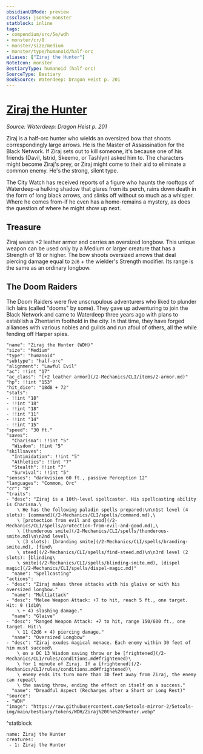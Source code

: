 ```yaml
---
obsidianUIMode: preview
cssclass: json5e-monster
statblock: inline
tags:
- compendium/src/5e/wdh
- monster/cr/8
- monster/size/medium
- monster/type/humanoid/half-orc
aliases: ["Ziraj the Hunter"]
NoteIcon: monster
BestiaryType: humanoid (half-orc)
SourceType: Bestiary
BookSource: Waterdeep: Dragon Heist p. 201
---
```

# [Ziraj the Hunter](2-Mechanics\CLI\bestiary\npc/ziraj-the-hunter-wdh.md)
*Source: Waterdeep: Dragon Heist p. 201*  

Ziraj is a half-orc hunter who wields an oversized bow that shoots correspondingly large arrows. He is the Master of Assassination for the Black Network. If Ziraj sets out to kill someone, it's because one of his friends (Davil, Istrid, Skeemo, or Tashlyn) asked him to. The characters might become Ziraj's prey, or Ziraj might come to their aid to eliminate a common enemy. He's the strong, silent type.

The City Watch has received reports of a figure who haunts the rooftops of Waterdeep-a hulking shadow that glares from its perch, rains down death in the form of long black arrows, and slinks off without so much as a whisper. Where he comes from-if he even has a home-remains a mystery, as does the question of where he might show up next.

## Treasure

Ziraj wears +2 leather armor and carries an oversized longbow. This unique weapon can be used only by a Medium or larger creature that has a Strength of 18 or higher. The bow shoots oversized arrows that deal piercing damage equal to `2d6` + the wielder's Strength modifier. Its range is the same as an ordinary longbow.

## The Doom Raiders

The Doom Raiders were five unscrupulous adventurers who liked to plunder lich lairs (called "dooms" by some). They gave up adventuring to join the Black Network and came to Waterdeep three years ago with plans to establish a Zhentarim foothold in the city. In that time, they have forged alliances with various nobles and guilds and run afoul of others, all the while fending off Harper spies.

```statblock
"name": "Ziraj the Hunter (WDH)"
"size": "Medium"
"type": "humanoid"
"subtype": "half-orc"
"alignment": "Lawful Evil"
"ac": !!int "17"
"ac_class": "[+2 leather armor](/2-Mechanics/CLI/items/2-armor.md)"
"hp": !!int "153"
"hit_dice": "18d8 + 72"
"stats":
- !!int "18"
- !!int "18"
- !!int "18"
- !!int "11"
- !!int "14"
- !!int "15"
"speed": "30 ft."
"saves":
  "Charisma": !!int "5"
  "Wisdom": !!int "5"
"skillsaves":
  "Intimidation": !!int "5"
  "Athletics": !!int "7"
  "Stealth": !!int "7"
  "Survival": !!int "5"
"senses": "darkvision 60 ft., passive Perception 12"
"languages": "Common, Orc"
"cr": "8"
"traits":
- "desc": "Ziraj is a 10th-level spellcaster. His spellcasting ability is Charisma.\
    \ He has the following paladin spells prepared:\n\n1st level (4 slots): [command](/2-Mechanics/CLI/spells/command.md),\
    \ [protection from evil and good](/2-Mechanics/CLI/spells/protection-from-evil-and-good.md),\
    \ [thunderous smite](/2-Mechanics/CLI/spells/thunderous-smite.md)\n\n2nd level\
    \ (3 slots): [branding smite](/2-Mechanics/CLI/spells/branding-smite.md), [find\
    \ steed](/2-Mechanics/CLI/spells/find-steed.md)\n\n3rd level (2 slots): [blinding\
    \ smite](/2-Mechanics/CLI/spells/blinding-smite.md), [dispel magic](/2-Mechanics/CLI/spells/dispel-magic.md)"
  "name": "Spellcasting"
"actions":
- "desc": "Ziraj makes three attacks with his glaive or with his oversized longbow."
  "name": "Multiattack"
- "desc": "Melee Weapon Attack: +7 to hit, reach 5 ft., one target. Hit: 9 (1d10\
    \ + 4) slashing damage."
  "name": "Glaive"
- "desc": "Ranged Weapon Attack: +7 to hit, range 150/600 ft., one target. Hit:\
    \ 11 (2d6 + 4) piercing damage."
  "name": "Oversized Longbow"
- "desc": "Ziraj exudes magical menace. Each enemy within 30 feet of him must succeed\
    \ on a DC 13 Wisdom saving throw or be [frightened](/2-Mechanics/CLI/rules/conditions.md#frightened)\
    \ for 1 minute of Ziraj. If a [frightened](/2-Mechanics/CLI/rules/conditions.md#frightened)\
    \ enemy ends its turn more than 30 feet away from Ziraj, the enemy can repeat\
    \ the saving throw, ending the effect on itself on a success."
  "name": "Dreadful Aspect (Recharges after a Short or Long Rest)"
"source":
- "WDH"
"image": "https://raw.githubusercontent.com/5etools-mirror-2/5etools-img/main/bestiary/tokens/WDH/Ziraj%20the%20Hunter.webp"
```
^statblock

```encounter-table
name: Ziraj the Hunter
creatures:
 - 1: Ziraj the Hunter
```